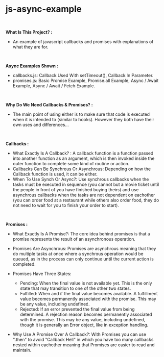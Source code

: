 # js-async-example

<br>

**What Is This Project? :**

- An example of javascript callbacks and promises with explanations of what they are for.

<br>

**Async Examples Shown :**

- callbacks.js: Callback Used With setTimeout(), Callback In Parameter.
- promises.js: Basic Promise Example, Promise.all Example, Async / Await Example, Async / Await / Fetch Example.

<br>

**Why Do We Need Callbacks & Promises? :**

-  The main point of using either is to make sure that code is executed when it is intended to
(similar to hooks). However they both have their own uses and differences...

<br>

**Callbacks :**

- What Exactly Is A Callback? : A callback function is a function passed into another function as an argument, 
which is then invoked inside the outer function to complete some kind of routine or action.
- Callbacks Can Be Synchrous Or Asynchrous: Depending on how the Callback function is used, it can be either.
- When To Use Synch Or Async?: Use synchrous callbacks when the tasks must be executed in sequence (you cannot but a movie ticket until
the people in front of you have finished buying theirs) and use asynchrous callbacks when the tasks are not dependent on eachother 
(you can order food at a restaurant while others also order food, they do not need to wait for you to finish your order to start).

<br>

**Promises :**

- What Exactly Is A Promise?: The core idea behind promises is that a promise represents the result of an asynchronous operation.
- Promises Are Asynchrous: Promises are asynchrous meaning that they do multiple tasks at once where a synchrous operation would be queued,
as in the process can only continue until the current action is completed.
- Promises Have Three States: 
  - Pending: When the final value is not available yet. This is the only state that may transition to one of the other two states.
  - Fulfilled: When and if the final value becomes available. A fulfillment value becomes permanently associated with the promise. This may be any value, including undefined.
  - Rejected: If an error prevented the final value from being determined.  A rejection reason becomes permanently associated with the promise. This may be any value, including undefined, though it is generally an Error object, like in exception handling.
  
- Why Use A Promise Over A Callback?: With Promises you can use ".then" to avoid "Callback Hell" in which you have too many callbacks nested within 
eachother meaning that Promises are easier to read and maintain.
